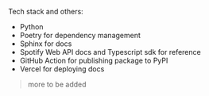 Tech stack and others:
- Python
- Poetry for dependency management
- Sphinx for docs
- Spotify Web API docs and Typescript sdk for reference
- GitHub Action for publishing package to PyPI
- Vercel for deploying docs

> more to be added 
